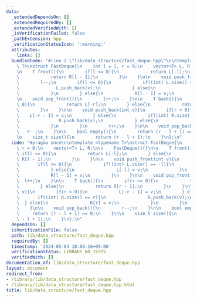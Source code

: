 ```yaml
---
data:
  _extendedDependsOn: []
  _extendedRequiredBy: []
  _extendedVerifiedWith: []
  _isVerificationFailed: false
  _pathExtension: hpp
  _verificationStatusIcon: ':warning:'
  attributes:
    links: []
  bundledCode: "#line 2 \"lib/data_structure/fast_deque.hpp\"\n\ntemplate <typename\
    \ T>\nstruct FastDeque{\n    int l = 1, r = 0;\n    vector<T> L, R;\n\n    FastDeque(){}\n\
    \n    T front(){\n        if(l <= 0){\n            return L[-l];\n        } else{\n\
    \            return R[l - 1];\n        }\n    }\n\n    void push_front(int v){\n\
    \        l--;\n        if(l <= 0){\n            if((int) L.size() == -l){\n  \
    \              L.push_back(v);\n            } else{\n                L[-l] = v;\n\
    \            }\n        } else{\n            R[l - 1] = v;\n        }\n    }\n\
    \n    void pop_front(){\n        l++;\n    }\n\n    T back(){\n        if(r <=\
    \ 0){\n            return L[-r];\n        } else{\n            return R[r - 1];\n\
    \        }\n    }\n\n    void push_back(int v){\n        if(r < 0){\n        \
    \    L[-r - 1] = v;\n        } else{\n            if((int) R.size() == r){\n \
    \               R.push_back(v);\n            } else{\n                R[r] = v;\n\
    \            }\n        }\n        r++;\n    }\n\n    void pop_back(){\n     \
    \   r--;\n    }\n\n    bool empty(){\n        return (r - l + 1) == 0;\n    }\n\
    \n    size_t size(){\n        return (r - l + 1);\n    }\n};\n"
  code: "#pragma once\n\ntemplate <typename T>\nstruct FastDeque{\n    int l = 1,\
    \ r = 0;\n    vector<T> L, R;\n\n    FastDeque(){}\n\n    T front(){\n       \
    \ if(l <= 0){\n            return L[-l];\n        } else{\n            return\
    \ R[l - 1];\n        }\n    }\n\n    void push_front(int v){\n        l--;\n \
    \       if(l <= 0){\n            if((int) L.size() == -l){\n                L.push_back(v);\n\
    \            } else{\n                L[-l] = v;\n            }\n        } else{\n\
    \            R[l - 1] = v;\n        }\n    }\n\n    void pop_front(){\n      \
    \  l++;\n    }\n\n    T back(){\n        if(r <= 0){\n            return L[-r];\n\
    \        } else{\n            return R[r - 1];\n        }\n    }\n\n    void push_back(int\
    \ v){\n        if(r < 0){\n            L[-r - 1] = v;\n        } else{\n     \
    \       if((int) R.size() == r){\n                R.push_back(v);\n          \
    \  } else{\n                R[r] = v;\n            }\n        }\n        r++;\n\
    \    }\n\n    void pop_back(){\n        r--;\n    }\n\n    bool empty(){\n   \
    \     return (r - l + 1) == 0;\n    }\n\n    size_t size(){\n        return (r\
    \ - l + 1);\n    }\n};\n"
  dependsOn: []
  isVerificationFile: false
  path: lib/data_structure/fast_deque.hpp
  requiredBy: []
  timestamp: '2024-05-04 18:06:16+09:00'
  verificationStatus: LIBRARY_NO_TESTS
  verifiedWith: []
documentation_of: lib/data_structure/fast_deque.hpp
layout: document
redirect_from:
- /library/lib/data_structure/fast_deque.hpp
- /library/lib/data_structure/fast_deque.hpp.html
title: lib/data_structure/fast_deque.hpp
---
```

